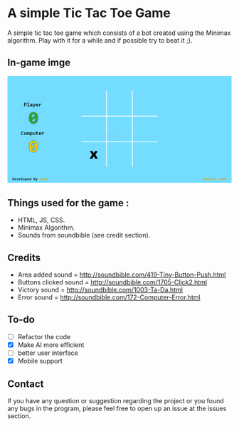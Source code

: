 # A simple Tic Tac Toe Game

A simple tic tac toe game which consists of a bot created using the Minimax algorithm. Play with it for a while and if possible try to beat it ;).

## In-game imge
![Image on the gameplay of the game](https://github.com/Leonlit/tic_tac_toe/blob/master/img/in_game.PNG?raw=true)

## Things used for the game :

 - HTML, JS, CSS.
 - Minimax Algorithm.
 - Sounds from soundbible (see credit section).

## Credits

- Area added sound = http://soundbible.com/419-Tiny-Button-Push.html
- Buttons clicked sound = http://soundbible.com/1705-Click2.html
- Victory sound = http://soundbible.com/1003-Ta-Da.html
- Error sound = http://soundbible.com/172-Computer-Error.html

## To-do
 - [ ] Refactor the code
 - [x] Make AI more efficient
 - [ ] better user interface
 - [x] Mobile support

## Contact
If you have any question or suggestion regarding the project or you found any bugs in the program, please feel free to open up an issue at the issues section.
